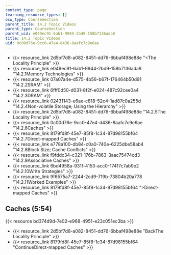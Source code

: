 ```yaml
---
content_type: page
learning_resource_types: []
ocw_type: CourseSection
parent_title: 14.2 Topic Videos
parent_type: CourseSection
parent_uid: e049ec91-6ab1-9944-2bd9-158b7136ada8
title: 14.2 Topic Videos
uid: 0c00d76e-9cc0-47e4-d436-8aafc7c9e6ae
---
```


*   {{< resource_link 2d5bf7d8-a082-8451-dd76-6bbaf498e88e "\<The Locality Principle" >}}
*   {{< resource_link e049ec91-6ab1-9944-2bd9-158b7136ada8 "14.2.1Memory Technologies" >}}
*   {{< resource_link 07a07a4e-d575-4b56-b67f-176464b50d91 "14.2.2SRAM" >}}
*   {{< resource_link 6fff0d50-d031-8f2f-e024-487c92cee0a4 "14.2.3DRAM" >}}
*   {{< resource_link 02431143-e6ae-c818-52c4-1ad87c0a255d "14.2.4Non-volatile Storage; Using the Hierarchy" >}}
*   {{< resource_link 2d5bf7d8-a082-8451-dd76-6bbaf498e88e "14.2.5The Locality Principle" >}}
*   {{< resource_link 0c00d76e-9cc0-47e4-d436-8aafc7c9e6ae "14.2.6Caches" >}}
*   {{< resource_link 8179fd8f-45e7-85f8-1c34-87d98155bf64 "14.2.7Direct-mapped Caches" >}}
*   {{< resource_link e778a100-db84-c0a0-740e-6225dbe58ab4 "14.2.8Block Size; Cache Conflicts" >}}
*   {{< resource_link f9fddc34-c321-176b-7863-3aac75474cd3 "14.2.9Associative Caches" >}}
*   {{< resource_link 6bd4958a-931f-4153-acc0-17417c7ab9e2 "14.2.10Write Strategies" >}}
*   {{< resource_link 9f6575a7-2244-2cd9-719b-73804b20a778 "14.2.11Worked Examples" >}}
*   {{< resource_link 8179fd8f-45e7-85f8-1c34-87d98155bf64 "\>Direct-mapped Caches" >}}

Caches (5:54)
-------------

{{< resource bd374d9d-7e02-e968-4951-e23c051ec3ba >}}

*   {{< resource_link 2d5bf7d8-a082-8451-dd76-6bbaf498e88e "BackThe Locality Principle" >}}
*   {{< resource_link 8179fd8f-45e7-85f8-1c34-87d98155bf64 "ContinueDirect-mapped Caches" >}}